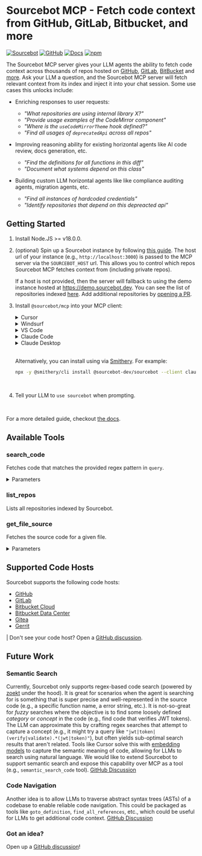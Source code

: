 # Sourcebot MCP - Fetch code context from GitHub, GitLab, Bitbucket, and more

[![Sourcebot](https://img.shields.io/badge/Website-sourcebot.dev-blue)](https://sourcebot.dev)
[![GitHub](https://img.shields.io/badge/GitHub-sourcebot--dev%2Fsourcebot-green?logo=github)](https://github.com/sourcebot-dev/sourcebot)
[![Docs](https://img.shields.io/badge/Docs-docs.sourcebot.dev-yellow)](https://docs.sourcebot.dev/docs/features/mcp-server)
[![npm](https://img.shields.io/npm/v/@sourcebot/mcp)](https://www.npmjs.com/package/@sourcebot/mcp)

The Sourcebot MCP server gives your LLM agents the ability to fetch code context across thousands of repos hosted on [GitHub](https://docs.sourcebot.dev/docs/connections/github), [GitLab](https://docs.sourcebot.dev/docs/connections/gitlab), [BitBucket](https://docs.sourcebot.dev/docs/connections/bitbucket-cloud) and [more](#supported-code-hosts). Ask your LLM a question, and the Sourcebot MCP server will fetch relevant context from its index and inject it into your chat session. Some use cases this unlocks include:

- Enriching responses to user requests:
    - _"What repositories are using internal library X?"_
    - _"Provide usage examples of the CodeMirror component"_
    - _"Where is the `useCodeMirrorTheme` hook defined?"_
    - _"Find all usages of `deprecatedApi` across all repos"_

- Improving reasoning ability for existing horizontal agents like AI code review, docs generation, etc.
    - _"Find the definitions for all functions in this diff"_
    - _"Document what systems depend on this class"_

- Building custom LLM horizontal agents like like compliance auditing agents, migration agents, etc.
    - _"Find all instances of hardcoded credentials"_
    - _"Identify repositories that depend on this depreacted api"_


## Getting Started

1. Install Node.JS >= v18.0.0.

2. (optional) Spin up a Sourcebot instance by following [this guide](https://docs.sourcebot.dev/self-hosting/overview). The host url of your instance (e.g., `http://localhost:3000`) is passed to the MCP server via the `SOURCEBOT_HOST` url. This allows you to control which repos Sourcebot MCP fetches context from (including private repos). 

    If a host is not provided, then the server will fallback to using the demo instance hosted at https://demo.sourcebot.dev. You can see the list of repositories indexed [here](https://demo.sourcebot.dev/~/repos). Add additional repositories by [opening a PR](https://github.com/sourcebot-dev/sourcebot/blob/main/demo-site-config.json).

3. Install `@sourcebot/mcp` into your MCP client:

    <details>
    <summary>Cursor</summary>

    [Cursor MCP docs](https://docs.cursor.com/context/model-context-protocol)

    Go to: `Settings` -> `Cursor Settings` -> `MCP` -> `Add new global MCP server`

    Paste the following into your `~/.cursor/mcp.json` file. This will install Sourcebot globally within Cursor:

    ```json
    {
        "mcpServers": {
            "sourcebot": {
                "command": "npx",
                "args": ["-y", "@sourcebot/mcp@latest" ],
                // Optional - if not specified, https://demo.sourcebot.dev is used
                "env": {
                    "SOURCEBOT_HOST": "http://localhost:3000"
                }
            }
        }
    }
    ```
    </details>

    <details>
    <summary>Windsurf</summary>

    [Windsurf MCP docs](https://docs.windsurf.com/windsurf/mcp)

    Go to: `Windsurf Settings` -> `Cascade` -> `Add Server` -> `Add Custom Server`

    Paste the following into your `mcp_config.json` file:

    ```json
    {
        "mcpServers": {
            "sourcebot": {
                "command": "npx",
                "args": ["-y", "@sourcebot/mcp@latest" ],
                // Optional - if not specified, https://demo.sourcebot.dev is used
                "env": {
                    "SOURCEBOT_HOST": "http://localhost:3000"
                }
            }
        }
    }
    ```
    </details>

    <details>
    <summary>VS Code</summary>

    [VS Code MCP docs](https://code.visualstudio.com/docs/copilot/chat/mcp-servers)

    Add the following to your [settings.json](https://code.visualstudio.com/docs/copilot/chat/mcp-servers):

    ```json
    {
        "mcp": {
            "servers": {
                "sourcebot": {
                    "type": "stdio",
                    "command": "npx",
                    "args": ["-y", "@sourcebot/mcp@latest"],
                    // Optional - if not specified, https://demo.sourcebot.dev is used
                    "env": {
                        "SOURCEBOT_HOST": "http://localhost:3000"
                    }
                }
            }
        }
    }
    ```

    </details>

    <details>
    <summary>Claude Code</summary>

    [Claude Code MCP docs](https://docs.anthropic.com/en/docs/claude-code/tutorials#set-up-model-context-protocol-mcp)

    Run the following command:

    ```sh
    # SOURCEBOT_HOST env var is optional - if not specified,
    # https://demo.sourcebot.dev is used.
    claude mcp add sourcebot -e SOURCEBOT_HOST=http://localhost:3000 -- npx -y @sourcebot/mcp@latest
    ```
    </details>

    <details>
    <summary>Claude Desktop</summary>

    [Claude Desktop MCP docs](https://modelcontextprotocol.io/quickstart/user)

    Add the following to your `claude_desktop_config.json`:

    ```json
    {
        "mcpServers": {
            "sourcebot": {
                "command": "npx",
                "args": ["-y", "@sourcebot/mcp@latest"],
                // Optional - if not specified, https://demo.sourcebot.dev is used
                "env": {
                    "SOURCEBOT_HOST": "http://localhost:3000"
                }
            }
        }
    }
    ```
    </details>
    <br/>

    Alternatively, you can install using via [Smithery](https://smithery.ai/server/@sourcebot-dev/sourcebot). For example:

    ```bash
    npx -y @smithery/cli install @sourcebot-dev/sourcebot --client claude
    ```

<br/>

4. Tell your LLM to `use sourcebot` when prompting.

<br/>

For a more detailed guide, checkout [the docs](https://docs.sourcebot.dev/docs/features/mcp-server).


## Available Tools

### search_code

Fetches code that matches the provided regex pattern in `query`.

<details>
<summary>Parameters</summary>

| Name                  | Required | Description                                                                                                                       |
|:----------------------|:---------|:----------------------------------------------------------------------------------------------------------------------------------|
| `query`               | yes      | Regex pattern to search for. Escape special characters and spaces with a single backslash (e.g., 'console\.log', 'console\ log'). |
| `filterByRepoIds`     | no       | Restrict search to specific repository IDs (from 'list_repos'). Leave empty to search all.                                        |
| `filterByLanguages`   | no       | Restrict search to specific languages (GitHub linguist format, e.g., Python, JavaScript).                                         |
| `caseSensitive`       | no       | Case sensitive search (default: false).                                                                                           |
| `includeCodeSnippets` | no       | Include code snippets in results (default: false).                                                                                |
| `maxTokens`           | no       | Max tokens to return (default: env.DEFAULT_MINIMUM_TOKENS).                                                                       |
</details>


### list_repos

Lists all repositories indexed by Sourcebot.

### get_file_source

Fetches the source code for a given file.

<details>
<summary>Parameters</summary>

| Name         | Required | Description                                                      |
|:-------------|:---------|:-----------------------------------------------------------------|
| `fileName`   | yes      | The file to fetch the source code for.                           |
| `repoId`     | yes      | The Sourcebot repository ID.                                     |
</details>


## Supported Code Hosts
Sourcebot supports the following code hosts:
- [GitHub](https://docs.sourcebot.dev/docs/connections/github)
- [GitLab](https://docs.sourcebot.dev/docs/connections/gitlab)
- [Bitbucket Cloud](https://docs.sourcebot.dev/docs/connections/bitbucket-cloud)
- [Bitbucket Data Center](https://docs.sourcebot.dev/docs/connections/bitbucket-data-center)
- [Gitea](https://docs.sourcebot.dev/docs/connections/gitea)
- [Gerrit](https://docs.sourcebot.dev/docs/connections/gerrit)

| Don't see your code host? Open a [GitHub discussion](https://github.com/sourcebot-dev/sourcebot/discussions/categories/ideas).

## Future Work

### Semantic Search

Currently, Sourcebot only supports regex-based code search (powered by [zoekt](https://github.com/sourcegraph/zoekt) under the hood). It is great for scenarios when the agent is searching for is something that is super precise and well-represented in the source code (e.g., a specific function name, a error string, etc.). It is not-so-great for _fuzzy_ searches where the objective is to find some loosely defined _category_ or _concept_ in the code (e.g., find code that verifies JWT tokens). The LLM can approximate this by crafting regex searches that attempt to capture a concept (e.g., it might try a query like `"jwt|token|(verify|validate).*(jwt|token)"`), but often yields sub-optimal search results that aren't related. Tools like Cursor solve this with [embedding models](https://docs.cursor.com/context/codebase-indexing) to capture the semantic meaning of code, allowing for LLMs to search using natural language. We would like to extend Sourcebot to support semantic search and expose this capability over MCP as a tool (e.g., `semantic_search_code` tool). [GitHub Discussion](https://github.com/sourcebot-dev/sourcebot/discussions/297)

### Code Navigation

Another idea is to allow LLMs to traverse abstract syntax trees (ASTs) of a codebase to enable reliable code navigation. This could be packaged as tools like `goto_definition`, `find_all_references`, etc., which could be useful for LLMs to get additional code context. [GitHub Discussion](https://github.com/sourcebot-dev/sourcebot/discussions/296)

### Got an idea?

Open up a [GitHub discussion](https://github.com/sourcebot-dev/sourcebot/discussions/categories/feature-requests)!
